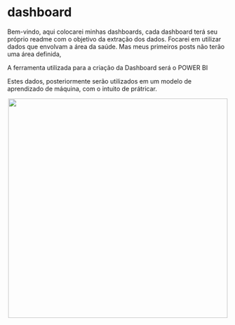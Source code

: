 # dashboard
Bem-vindo, aqui colocarei minhas dashboards, cada dashboard terá seu próprio readme com o objetivo da extração dos dados. Focarei em utilizar dados que envolvam a área da saúde. Mas meus primeiros posts não terão uma área definida,

A ferramenta utilizada para a criação da Dashboard será o POWER BI

Estes dados, posteriormente serão utilizados em um modelo de aprendizado de máquina, com o intuito de prátricar.

<div align="center">
<img src="https://user-images.githubusercontent.com/87787728/159990215-135bbac4-0508-4b41-a9c7-ed1bcfa7e272.png" width="500px" />
</div>
